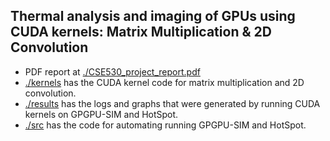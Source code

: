 ## Thermal analysis and imaging of GPUs using CUDA kernels: Matrix Multiplication & 2D Convolution


* PDF report at [./CSE530_project_report.pdf](./CSE530_project_report.pdf) 
* [./kernels](./kernels/) has the CUDA kernel code for matrix multiplication and 2D convolution.
* [./results](./results/) has the logs and graphs that were generated by running CUDA kernels on GPGPU-SIM and HotSpot.
* [./src](./src/) has the code for automating running GPGPU-SIM and HotSpot. 
